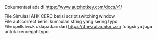 Dokumentasi ada di https://www.autohotkey.com/docs/v1/

File Simulasi AHK CERC berisi script switching window  
File autocorrect berisi kumpulan string yang sering typo  
File spellcheck didapatkan dari https://the-automator.com fungsinya juga untuk mencegah typo  

